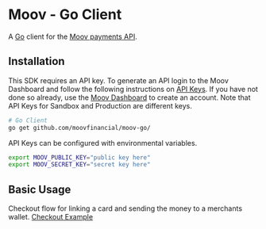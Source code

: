 # Moov - Go Client
A [Go](http://golang.org) client for the [Moov payments API](https://docs.moov.io/api/). 


## Installation 

This SDK requires an API key. To generate an API login to the Moov Dashboard and follow the following instructions on [API Keys](https://docs.moov.io/guides/get-started/api-keys/). If you have not done so already, use the [Moov Dashboard](https://dashboard.moov.io/signup) to create an account. Note that API Keys for Sandbox and Production are different keys. 


```bash 
# Go Client 
go get github.com/moovfinancial/moov-go/
```

API Keys can be configured with environmental variables.

```bash 
export MOOV_PUBLIC_KEY="public key here"
export MOOV_SECRET_KEY="secret key here"
```

## Basic Usage 

Checkout flow for linking a card and sending the money to a merchants wallet.
[Checkout Example](./examples/checkout_example.go)

